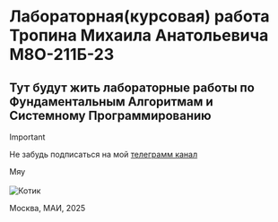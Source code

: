 # Лабораторная(курсовая) работа Тропина Михаила Анатольевича М8О-211Б-23 

## Тут будут жить лабораторные работы по Фундаментальным Алгоритмам и Системному Программированию

> [!IMPORTANT]
> Не забудь подписаться на мой [телеграмм канал](https://t.me/lemtooo)

Мяу
<br/>
<br/>
![Котик](https://cs14.pikabu.ru/post_img/2021/12/03/11/1638557600190241080.webp)

<!--
Хм... даже так?) ПОДПИШИСЬ НА МОЙ  [ТГК](https://t.me/lemtooo)... Ну и там, хм... не знаю... Что как дела? Как жизнь?..
-->

Москва, МАИ, 2025
